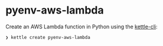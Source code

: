 # pyenv-aws-lambda

Create an AWS Lambda function in Python using the [kettle-cli](https://github.com/operatorai/kettle-cli):

```bash
❯ kettle create pyenv-aws-lambda
```
